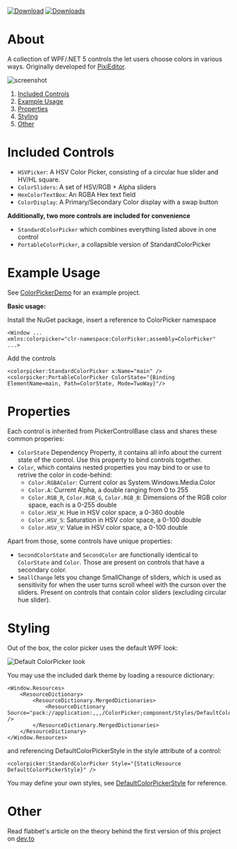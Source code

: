 [![Download](https://img.shields.io/badge/nuget-download-blue)](https://www.nuget.org/packages/PixiEditor.ColorPicker/)
[![Downloads](https://img.shields.io/nuget/dt/PixiEditor.ColorPicker)](https://www.nuget.org/packages/PixiEditor.ColorPicker/)

# About

A collection of WPF/.NET 5 controls the let users choose colors in various ways. 
Originally developed for [PixiEditor](https://github.com/PixiEditor/PixiEditor).

![screenshot](https://i.imgur.com/C6m5YWI.png)

1. [Included Controls](#controls)
1. [Example Usage](#example)
1. [Properties](#properties)
1. [Styling](#styling)
1. [Other](#other)

# Included Controls<a name="controls">

- `HSVPicker`: A HSV Color Picker, consisting of a circular hue slider and HV/HL square.
- `ColorSliders`: A set of HSV/RGB + Alpha sliders
- `HexColorTextBox`: An RGBA Hex text field
- `ColorDisplay`: A Primary/Secondary Color display with a swap button

**Additionally, two more controls are included for convenience**

- `StandardColorPicker` which combines everything listed above in one control
- `PortableColorPicker`, a collapsible version of StandardColorPicker

# Example Usage<a name="example">

See [ColorPickerDemo](https://github.com/PixiEditor/ColorPicker/tree/3-0-0/ColorPickerDemo) for an example project.

**Basic usage:**

Install the NuGet package, insert a reference to ColorPicker namespace
```
<Window ...
xmlns:colorpicker="clr-namespace:ColorPicker;assembly=ColorPicker"
...>
```
Add the controls
```
<colorpicker:StandardColorPicker x:Name="main" />
<colorpicker:PortableColorPicker ColorState="{Binding ElementName=main, Path=ColorState, Mode=TwoWay}"/>
```


# Properties<a name="properties">

Each control is inherited from PickerControlBase class and shares these common properies:

- `ColorState` Dependency Property, it contains all info about the current state of the control. Use this property to bind controls together.
- `Color`, which contains nested properties you may bind to or use to retrive the color in code-behind:
    - `Color.RGBAColor`: Current color as System.Windows.Media.Color
    - `Color.A`: Current Alpha, a double ranging from 0 to 255
    - `Color.RGB_R`, `Color.RGB_G`, `Color.RGB_B`: Dimensions of the RGB color space, each is a 0-255 double
    - `Color.HSV_H`: Hue in HSV color space, a 0-360 double 
    - `Color.HSV_S`: Saturation in HSV color space, a 0-100 double
    - `Color.HSV_V`: Value in HSV color space, a 0-100 double

Apart from those, some controls have unique properties:

- `SecondColorState` and `SecondColor` are functionally identical to `ColorState` and `Color`. 
Those are present on controls that have a secondary color.
- `SmallChange` lets you change SmallChange of sliders, which is used as sensitivity for when the user
turns scroll wheel with the curson over the sliders. Present on controls that contain color sliders 
(excluding circular hue slider).


# Styling<a name="styling">

Out of the box, the color picker uses the default WPF look:

![Default ColorPicker look](https://i.imgur.com/N2sSQ9X.png)

You may use the included dark theme by loading a resource dictionary:
```
<Window.Resources>
    <ResourceDictionary>
        <ResourceDictionary.MergedDictionaries>
            <ResourceDictionary Source="pack://application:,,,/ColorPicker;component/Styles/DefaultColorPickerStyle.xaml" />
        </ResourceDictionary.MergedDictionaries>
    </ResourceDictionary>
</Window.Resources>
```
and referencing DefaultColorPickerStyle in the style attribute of a control:
```
<colorpicker:StandardColorPicker Style="{StaticResource DefaultColorPickerStyle}" />
```
You may define your own styles, see 
[DefaultColorPickerStyle](https://github.com/PixiEditor/ColorPicker/blob/master/src/ColorPicker/Styles/DefaultColorPickerStyle.xaml) 
for reference.

# Other<a name="other">

Read flabbet's article on the theory behind the first version of this project on [dev.to](https://dev.to/flabbet/how-does-color-pickers-work-1275)